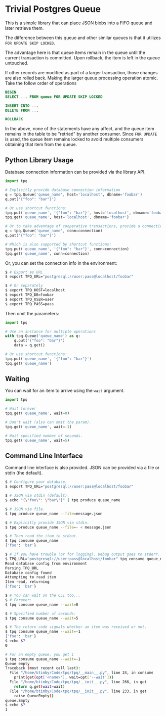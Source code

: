 Trivial Postgres Queue
======================

This is a simple library that can place JSON blobs into a FIFO queue and later
retrieve them.

The difference between this queue and other similar queues is that it utilizes
`FOR UPDATE SKIP LOCKED`.

The advantage here is that queue items remain in the queue until the current
transaction is committed. Upon rollback, the item is left in the queue
untouched.

If other records are modified as part of a larger transaction, those changes are
also rolled back. Making the larger queue processing operation atomic. Take the
follow order of operations

```sql
BEGIN
SELECT ... FROM queue FOR UPDATE SKIP LOCKED

INSERT INTO ...
DELETE FROM ...

ROLLBACK
```

In the above, none of the statements have any affect, and the queue item remains
in the table to be "retried" by another consumer. Since `FOR UPDATE` is used,
the queue item remains locked to avoid multiple consumers obtaining that item
from the queue.

Python Library Usage
--------------------

Database connection information can be provided via the library API.

```python
import tpq

# Explicitly provide database connection information
q = tpq.Queue('queue_name', host='localhost', dbname='foobar')
q.put('{"foo": "bar"}')

# Or use shortcut functions:
tpq.put('queue_name', '{"foo": "bar"}', host='localhost', dbname='foobar')
tpq.get('queue_name', host='localhost', dbname='foobar')

# Or to take advantage of cooperative transactions, provide a connection:
q = tpq.Queue('queue_name', conn=connection)
q.put('{"foo": "bar"}')

# Which is also supported by shortcut functions:
tpq.put('queue_name', '{"foo": "bar"}', conn=connection)
tpq.get('queue_name', conn=connection)
```

Or, you can set the connection info in the environment:

```bash
$ # Export as URL
$ export TPQ_URL="postgresql://user:pass@localhost/foobar"

$ # Or separately
$ export TPQ_HOST=localhost
$ export TPQ_DB=foobar
$ export TPQ_USER=user
$ export TPQ_PASS=pass
```

Then omit the parameters:

```python
import tpq

# Use an instance for multiple operations
with tpq.Queue('queue_name') as q:
    q.put('{"foo": "bar"}')
    data = q.get()

# Or use shortcut functions:
tpq.put('queue_name', '{"foo": "bar"}')
tpq.get('queue_name')

```

Waiting
-------

You can wait for an item to arrive using the `wait` argument.

```python
import tpq

# Wait forever
tpq.get('queue_name', wait=0)

# Don't wait (also can omit the param).
tpq.get('queue_name', wait=-1)

# Wait specified number of seconds.
tpq.get('queue_name', wait=5)
```

Command Line Interface
----------------------

Command line interface is also provided. JSON can be provided via a file or
stdin (the default).

```bash
$ # Configure your database.
$ export TPQ_URL="postgresql://user:pass@localhost/foobar"

$ # JSON via stdin (default).
$ echo "{\"foo\": \"bar\"}" | tpq produce queue_name

$ # JSON via file.
$ tpq produce queue_name --file=message.json

$ # Explicitly provide JSON via stdin.
$ tpq produce queue_name --file=- < message.json

$ # Then read the item to stdout.
$ tpq consume queue_name
{'foo': 'bar'}

$ # If you have trouble (or for logging). Debug output goes to stderr.
$ TPQ_URL="postgresql://user:pass@localhost/foobar" tpq consume queue_name --debug
Read database config from environment
Parsing TPQ_URL
Database config found
Attempting to read item
Item read, returning
{'foo': 'bar'}

$ # You can wait on the CLI too...
$ # Forever:
$ tpq consume queue_name --wait=0

$ # Specified number of seconds:
$ tpq consume queue_name --wait=5

$ # The return code signals whether an item was received or not.
$ tpq consume queue_name --wait=-1
{'foo': 'bar'}
$ echo $?
0

# For an empty queue, you get 1
$ tpq consume queue_name --wait=-1
Queue empty
Traceback (most recent call last):
  File "/home/btimby/Code/tpq/tpq/__main__.py", line 24, in consume
    print(get(opt['<name>'], wait=opt['--wait']))
  File "/home/btimby/Code/tpq/tpq/__init__.py", line 266, in get
    return q.get(wait=wait)
  File "/home/btimby/Code/tpq/tpq/__init__.py", line 233, in get
    raise QueueEmpty()
queue.Empty
$ echo $?
1
```